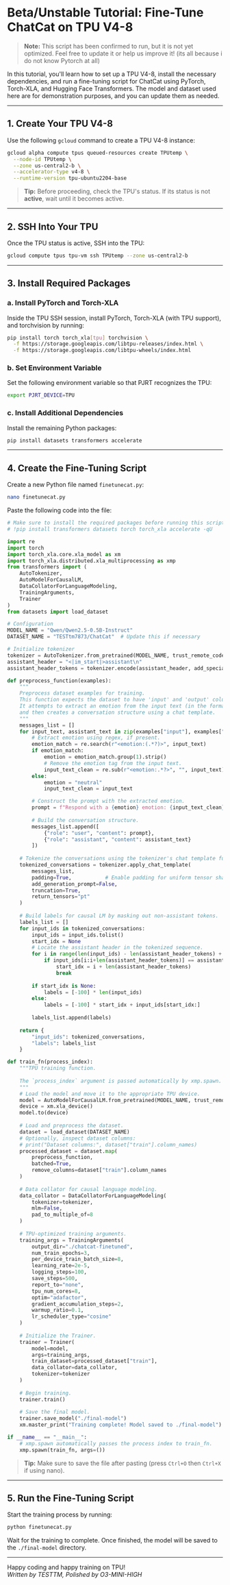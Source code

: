 
# Beta/Unstable Tutorial: Fine-Tune ChatCat on TPU V4-8

> **Note:** This script has been confirmed to run, but it is not yet optimized. Feel free to update it or help us improve it! (its all because i do not know Pytorch at all)

In this tutorial, you'll learn how to set up a TPU V4-8, install the necessary dependencies, and run a fine-tuning script for ChatCat using PyTorch, Torch-XLA, and Hugging Face Transformers. The model and dataset used here are for demonstration purposes, and you can update them as needed.

---

## 1. Create Your TPU V4-8

Use the following `gcloud` command to create a TPU V4-8 instance:

```bash
gcloud alpha compute tpus queued-resources create TPUtemp \
  --node-id TPUtemp \
  --zone us-central2-b \
  --accelerator-type v4-8 \
  --runtime-version tpu-ubuntu2204-base
```

> **Tip:** Before proceeding, check the TPU's status. If its status is not **active**, wait until it becomes active.

---

## 2. SSH Into Your TPU

Once the TPU status is active, SSH into the TPU:

```bash
gcloud compute tpus tpu-vm ssh TPUtemp --zone us-central2-b
```

---

## 3. Install Required Packages

### a. Install PyTorch and Torch-XLA

Inside the TPU SSH session, install PyTorch, Torch-XLA (with TPU support), and torchvision by running:

```bash
pip install torch torch_xla[tpu] torchvision \
  -f https://storage.googleapis.com/libtpu-releases/index.html \
  -f https://storage.googleapis.com/libtpu-wheels/index.html
```

### b. Set Environment Variable

Set the following environment variable so that PJRT recognizes the TPU:

```bash
export PJRT_DEVICE=TPU
```

### c. Install Additional Dependencies

Install the remaining Python packages:

```bash
pip install datasets transformers accelerate
```

---

## 4. Create the Fine-Tuning Script

Create a new Python file named `finetunecat.py`:

```bash
nano finetunecat.py
```

Paste the following code into the file:

```python
# Make sure to install the required packages before running this script:
# !pip install transformers datasets torch torch_xla accelerate -qU

import re
import torch
import torch_xla.core.xla_model as xm
import torch_xla.distributed.xla_multiprocessing as xmp
from transformers import (
    AutoTokenizer,
    AutoModelForCausalLM,
    DataCollatorForLanguageModeling,
    TrainingArguments,
    Trainer
)
from datasets import load_dataset

# Configuration
MODEL_NAME = "Qwen/Qwen2.5-0.5B-Instruct"
DATASET_NAME = "TESTtm7873/ChatCat"  # Update this if necessary

# Initialize tokenizer
tokenizer = AutoTokenizer.from_pretrained(MODEL_NAME, trust_remote_code=True)
assistant_header = "<|im_start|>assistant\n"
assistant_header_tokens = tokenizer.encode(assistant_header, add_special_tokens=False)

def preprocess_function(examples):
    """
    Preprocess dataset examples for training.
    This function expects the dataset to have 'input' and 'output' columns.
    It attempts to extract an emotion from the input text (in the format `<emotion:...>`)
    and then creates a conversation structure using a chat template.
    """
    messages_list = []
    for input_text, assistant_text in zip(examples["input"], examples["output"]):
        # Extract emotion using regex, if present.
        emotion_match = re.search(r"<emotion:(.*?)>", input_text)
        if emotion_match:
            emotion = emotion_match.group(1).strip()
            # Remove the emotion tag from the input text.
            input_text_clean = re.sub(r"<emotion:.*?>", "", input_text).strip()
        else:
            emotion = "neutral"
            input_text_clean = input_text

        # Construct the prompt with the extracted emotion.
        prompt = f"Respond with a {emotion} emotion: {input_text_clean}"
        
        # Build the conversation structure.
        messages_list.append([
            {"role": "user", "content": prompt},
            {"role": "assistant", "content": assistant_text}
        ])
    
    # Tokenize the conversations using the tokenizer's chat template function.
    tokenized_conversations = tokenizer.apply_chat_template(
        messages_list,
        padding=True,           # Enable padding for uniform tensor shapes.
        add_generation_prompt=False,
        truncation=True,
        return_tensors="pt"
    )
    
    # Build labels for causal LM by masking out non-assistant tokens.
    labels_list = []
    for input_ids in tokenized_conversations:
        input_ids = input_ids.tolist()
        start_idx = None
        # Locate the assistant header in the tokenized sequence.
        for i in range(len(input_ids) - len(assistant_header_tokens) + 1):
            if input_ids[i:i+len(assistant_header_tokens)] == assistant_header_tokens:
                start_idx = i + len(assistant_header_tokens)
                break
        
        if start_idx is None:
            labels = [-100] * len(input_ids)
        else:
            labels = [-100] * start_idx + input_ids[start_idx:]
        
        labels_list.append(labels)
    
    return {
        "input_ids": tokenized_conversations,
        "labels": labels_list
    }

def train_fn(process_index):
    """TPU training function.
    
    The `process_index` argument is passed automatically by xmp.spawn.
    """
    # Load the model and move it to the appropriate TPU device.
    model = AutoModelForCausalLM.from_pretrained(MODEL_NAME, trust_remote_code=True)
    device = xm.xla_device()
    model.to(device)
    
    # Load and preprocess the dataset.
    dataset = load_dataset(DATASET_NAME)
    # Optionally, inspect dataset columns:
    # print("Dataset columns:", dataset["train"].column_names)
    processed_dataset = dataset.map(
        preprocess_function,
        batched=True,
        remove_columns=dataset["train"].column_names
    )
    
    # Data collator for causal language modeling.
    data_collator = DataCollatorForLanguageModeling(
        tokenizer=tokenizer,
        mlm=False,
        pad_to_multiple_of=8
    )
    
    # TPU-optimized training arguments.
    training_args = TrainingArguments(
        output_dir="./chatcat-finetuned",
        num_train_epochs=3,
        per_device_train_batch_size=8,
        learning_rate=2e-5,
        logging_steps=100,
        save_steps=500,
        report_to="none",
        tpu_num_cores=8,
        optim="adafactor",
        gradient_accumulation_steps=2,
        warmup_ratio=0.1,
        lr_scheduler_type="cosine"
    )
    
    # Initialize the Trainer.
    trainer = Trainer(
        model=model,
        args=training_args,
        train_dataset=processed_dataset["train"],
        data_collator=data_collator,
        tokenizer=tokenizer
    )
    
    # Begin training.
    trainer.train()
    
    # Save the final model.
    trainer.save_model("./final-model")
    xm.master_print("Training complete! Model saved to ./final-model")

if __name__ == "__main__":
    # xmp.spawn automatically passes the process index to train_fn.
    xmp.spawn(train_fn, args=())
```

> **Tip:** Make sure to save the file after pasting (press `Ctrl+O` then `Ctrl+X` if using nano).

---

## 5. Run the Fine-Tuning Script

Start the training process by running:

```bash
python finetunecat.py
```

Wait for the training to complete. Once finished, the model will be saved to the `./final-model` directory.

---

Happy coding and happy training on TPU!  
*Written by TESTTM, Polished by O3-MINI-HIGH*
